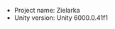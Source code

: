 <!-- UNITY CODE ASSIST INSTRUCTIONS START -->
- Project name: Zielarka
- Unity version: Unity 6000.0.41f1
<!-- UNITY CODE ASSIST INSTRUCTIONS END -->